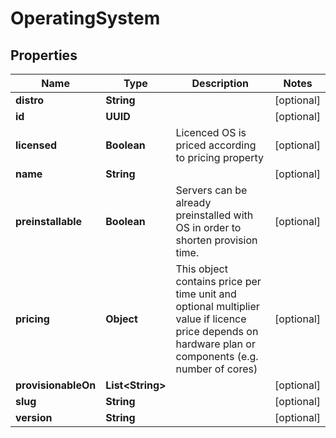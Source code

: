 

# OperatingSystem


## Properties

| Name | Type | Description | Notes |
|------------ | ------------- | ------------- | -------------|
|**distro** | **String** |  |  [optional] |
|**id** | **UUID** |  |  [optional] |
|**licensed** | **Boolean** | Licenced OS is priced according to pricing property |  [optional] |
|**name** | **String** |  |  [optional] |
|**preinstallable** | **Boolean** | Servers can be already preinstalled with OS in order to shorten provision time. |  [optional] |
|**pricing** | **Object** | This object contains price per time unit and optional multiplier value if licence price depends on hardware plan or components (e.g. number of cores) |  [optional] |
|**provisionableOn** | **List&lt;String&gt;** |  |  [optional] |
|**slug** | **String** |  |  [optional] |
|**version** | **String** |  |  [optional] |



